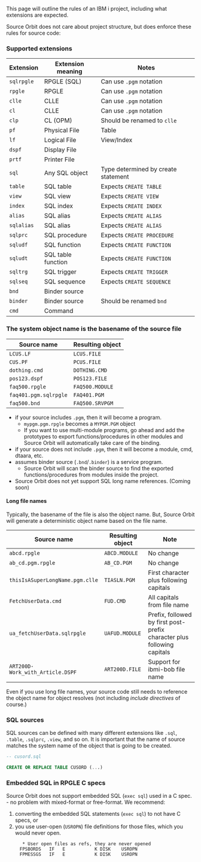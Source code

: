 This page will outline the rules of an IBM i project, including what extensions are expected.

Source Orbit does not care about project structure, but does enforce these rules for source code:

### Supported extensions

| Extension  | Extension meaning  | Notes                               |
| ---------- | ------------------ | ----------------------------------- |
| `sqlrpgle` | RPGLE (SQL)        | Can use `.pgm` notation             |
| `rpgle`    | RPGLE              | Can use `.pgm` notation             |
| `clle`     | CLLE               | Can use `.pgm` notation             |
| `cl`       | CLLE               | Can use `.pgm` notation             |
| `clp`      | CL (OPM)           | Should be renamed to `clle`         |
| `pf`       | Physical File      | Table                               |
| `lf`       | Logical File       | View/Index                          |
| `dspf`     | Display File       |                                     |
| `prtf`     | Printer File       |                                     |
| `sql`      | Any SQL object     | Type determined by create statement |
| `table`    | SQL table          | Expects `CREATE TABLE`              |
| `view`     | SQL view           | Expects `CREATE VIEW`               |
| `index`    | SQL index          | Expects `CREATE INDEX`              |
| `alias`    | SQL alias          | Expects `CREATE ALIAS`              |
| `sqlalias` | SQL alias          | Expects `CREATE ALIAS`              |
| `sqlprc`   | SQL procedure      | Expects `CREATE PROCEDURE`          |
| `sqludf`   | SQL function       | Expects `CREATE FUNCTION`           |
| `sqludt`   | SQL table function | Expects `CREATE FUNCTION`           |
| `sqltrg`   | SQL trigger        | Expects `CREATE TRIGGER`            |
| `sqlseq`   | SQL sequence       | Expects `CREATE SEQUENCE`           |
| `bnd`      | Binder source      |                                     |
| `binder`   | Binder source      | Should be renamed `bnd`             |
| `cmd`      | Command            |                                     |

### The system object name is the basename of the source file

| Source name           | Resulting object |
| --------------------- | ---------------- |
| `LCUS.LF`             | `LCUS.FILE`      |
| `CUS.PF`              | `PCUS.FILE`      |
| `dothing.cmd`         | `DOTHING.CMD`    |
| `pos123.dspf`         | `POS123.FILE`    |
| `faq500.rpgle`        | `FAQ500.MODULE`  |
| `faq401.pgm.sqlrpgle` | `FAQ401.PGM`     |
| `faq500.bnd`          | `FAQ500.SRVPGM`  |

* if your source includes `.pgm`, then it will become a program.
   * `mypgm.pgm.rpgle` becomes a `MYPGM.PGM` object
   * If you want to use multi-module programs, go ahead and add the prototypes to export functions/procedures in other modules and Source Orbit will automatically take care of the binding.
* if your source does not include `.pgm`, then it will become a module, cmd, dtaara, etc.
* assumes binder source (`.bnd`/`.binder`) is a service program. 
   * Source Orbit will scan the binder source to find the exported functions/procedures from modules inside the project.
* Source Orbit does not yet support SQL long name references. (Coming soon)

#### Long file names

Typically, the basename of the file is also the object name. But, Source Orbit will generate a deterministic object name based on the file name.

| Source name                      | Resulting object | Note                                                                    |
| -------------------------------- | ---------------- | ----------------------------------------------------------------------- |
| `abcd.rpgle`                     | `ABCD.MODULE`    | No change                                                               |
| `ab_cd.pgm.rpgle`                | `AB_CD.PGM`      | No change                                                               |
| `thisIsASuperLongName.pgm.clle`  | `TIASLN.PGM`     | First character plus following capitals                                 |
| `FetchUserData.cmd`              | `FUD.CMD`        | All capitals from file name                                             |
| `ua_fetchUserData.sqlrpgle`      | `UAFUD.MODULE`   | Prefix, followed by first post-prefix character plus following capitals |
| `ART200D-Work_with_Article.DSPF` | `ART200D.FILE`   | Support for ibmi-bob file name                                          |

Even if you use long file names, your source code still needs to reference the object name for object resolves (not including *include directives* of course.)

### SQL sources

SQL sources can be defined with many different extensions like `.sql`, `.table`, `.sqlprc`, `.view`, and so on. It is important that the name of source matches the system name of the object that is going to be created.

```sql
-- cusord.sql

CREATE OR REPLACE TABLE CUSORD (...)
```

### Embedded SQL in RPGLE C specs

Source Orbit does not support embedded SQL (`exec sql`) used in a C spec. - no problem with mixed-format or free-format. We recommend:

1. converting the embedded SQL statements (`exec sql`) to not have C specs, or
2. you use user-open (`USROPN`) file definitions for those files, which you would never open.

```rpgle
      * User open files as refs, they are never opened
     FPSBORDS   IF   E           K DISK    USROPN
     FPMESSGS   IF   E           K DISK    USROPN
```